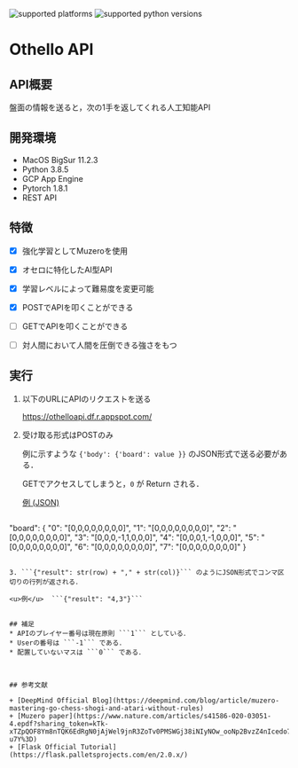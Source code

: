 ![supported platforms](https://img.shields.io/badge/platform-Mac-929292)
![supported python versions](https://img.shields.io/badge/python-%3E%3D%203.6-306998)


# Othello API

## API概要

盤面の情報を送ると，次の1手を返してくれる人工知能API

## 開発環境
+ MacOS BigSur 11.2.3
+ Python 3.8.5
+ GCP App Engine
+ Pytorch 1.8.1
+ REST API

## 特徴

* [x] 強化学習としてMuzeroを使用
* [x] オセロに特化したAI型API
* [x] 学習レベルによって難易度を変更可能
* [x] POSTでAPIを叩くことができる
* [ ] GETでAPIを叩くことができる
* [ ] 対人間において人間を圧倒できる強さをもつ


## 実行

1. 以下のURLにAPIのリクエストを送る

   https://othelloapi.df.r.appspot.com/

2. 受け取る形式はPOSTのみ

   例に示すような ```{'body': {'board': value }}``` のJSON形式で送る必要がある．

   GETでアクセスしてしまうと，```0``` が Return される．


   <u>例 (JSON)</u>


   ```json
  "board": {
      "0": "[0,0,0,0,0,0,0,0]",
      "1": "[0,0,0,0,0,0,0,0]",
      "2": "[0,0,0,0,0,0,0,0]",
      "3": "[0,0,0,-1,1,0,0,0]",
      "4": "[0,0,0,1,-1,0,0,0]",
      "5": "[0,0,0,0,0,0,0,0]",
      "6": "[0,0,0,0,0,0,0,0]",
      "7": "[0,0,0,0,0,0,0,0]"
   }
   ```

3. ```{"result": str(row) + "," + str(col)}``` のようにJSON形式でコンマ区切りの行列が返される．

   <u>例</u>  ```{"result": "4,3"}```


## 補足
* APIのプレイヤー番号は現在原則 ```1``` としている．
* Userの番号は ```-1``` である．
* 配置していないマスは ```0``` である．



## 参考文献

+ [DeepMind Official Blog](https://deepmind.com/blog/article/muzero-mastering-go-chess-shogi-and-atari-without-rules)
+ [Muzero paper](https://www.nature.com/articles/s41586-020-03051-4.epdf?sharing_token=kTk-xTZpQOF8Ym8nTQK6EdRgN0jAjWel9jnR3ZoTv0PMSWGj38iNIyNOw_ooNp2BvzZ4nIcedo7GEXD7UmLqb0M_V_fop31mMY9VBBLNmGbm0K9jETKkZnJ9SgJ8Rwhp3ySvLuTcUr888puIYbngQ0fiMf45ZGDAQ7fUI66-u7Y%3D)
+ [Flask Official Tutorial](https://flask.palletsprojects.com/en/2.0.x/)